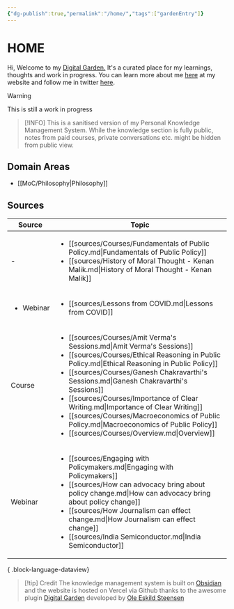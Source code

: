 ```yaml
---
{"dg-publish":true,"permalink":"/home/","tags":["gardenEntry"]}
---
```



# HOME

Hi, 
Welcome to my [Digital Garden.](https://web.archive.org/web/20221112021127/https://maggieappleton.com/garden-history) It's a curated place for my learnings, thoughts and work in progress. You can learn more about me [here](https://santhoshsaravanan.in/) at my website and follow me in twitter [here](https://twitter.com/santhosh_srvnn).    

> [!warning] 
> This is still a work in progress

> [!INFO] 
> This is a sanitised version of my Personal Knowledge Management System. While the knowledge section is fully public, notes from paid courses, private conversations etc. might be hidden from public view. 
>  

## Domain Areas
- [[MoC/Philosophy\|Philosophy]]

## Sources
| Source                    | Topic                                                                                                                                                                                                                                                                                                                                                                                                                                                                                                                                     |
| ------------------------- | ----------------------------------------------------------------------------------------------------------------------------------------------------------------------------------------------------------------------------------------------------------------------------------------------------------------------------------------------------------------------------------------------------------------------------------------------------------------------------------------------------------------------------------------- |
| \-                        | <ul><li>[[sources/Courses/Fundamentals of Public Policy.md\\|Fundamentals of Public Policy]]</li><li>[[sources/History of Moral Thought - Kenan Malik.md\\|History of Moral Thought - Kenan Malik]]</li></ul>                                                                                                                                                                                                                                                                                                                             |
| <ul><li>Webinar</li></ul> | <ul><li>[[sources/Lessons from COVID.md\\|Lessons from COVID]]</li></ul>                                                                                                                                                                                                                                                                                                                                                                                                                                                                  |
| Course                    | <ul><li>[[sources/Courses/Amit Verma's Sessions.md\\|Amit Verma's Sessions]]</li><li>[[sources/Courses/Ethical Reasoning in Public Policy.md\\|Ethical Reasoning in Public Policy]]</li><li>[[sources/Courses/Ganesh Chakravarthi's Sessions.md\\|Ganesh Chakravarthi's Sessions]]</li><li>[[sources/Courses/Importance of Clear Writing.md\\|Importance of Clear Writing]]</li><li>[[sources/Courses/Macroeconomics of Public Policy.md\\|Macroeconomics of Public Policy]]</li><li>[[sources/Courses/Overview.md\\|Overview]]</li></ul> |
| Webinar                   | <ul><li>[[sources/Engaging with Policymakers.md\\|Engaging with Policymakers]]</li><li>[[sources/How can advocacy bring about policy change.md\\|How can advocacy bring about policy change]]</li><li>[[sources/How Journalism can effect change.md\\|How Journalism can effect change]]</li><li>[[sources/India Semiconductor.md\\|India Semiconductor]]</li></ul>                                                                                                                                                                       |

{ .block-language-dataview}

> [!tip] Credit
> The knowledge management system is built on [Obsidian](https://obsidian.md/) and the website is hosted on Vercel via Github thanks to the awesome plugin [Digital Garden](https://github.com/oleeskild/obsidian-digital-garden) developed by [Ole Eskild Steensen](https://ko-fi.com/oleeskild)